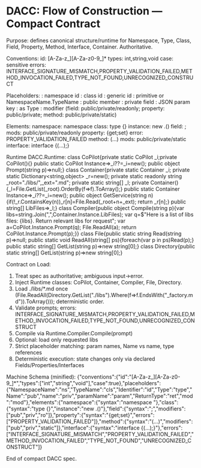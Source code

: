 # DACC: Flow of Construction — Compact Contract

Purpose: defines canonical structure/runtime for Namespace, Type, Class, Field, Property, Method, Interface, Container. Authoritative.

Conventions:
id: [A-Za-z_][A-Za-z0-9_]*
types: int,string,void
case: sensitive
errors: INTERFACE_SIGNATURE_MISMATCH,PROPERTY_VALIDATION_FAILED,METHOD_INVOCATION_FAILED,TYPE_NOT_FOUND,UNRECOGNIZED_CONSTRUCT

Placeholders:
<NamespaceName>: namespace id
<TypeName>: class id
<Identifier>: generic id
<Type>: primitive or NamespaceName.TypeName
<Name>: public member
<name>: private field
<paramName>: JSON param key
<ReturnType>: as Type
<mod>: modifier (field: public/private/readonly; property: public/private; method: public/private/static)

Elements:
namespace: namespace <NamespaceName>
class: type <TypeName>{} instance: new <NamespaceName>.<TypeName>()
field: <mod> <Type> <name>; mods: public/private/readonly
property: <mod> <Type> <Name>{get;set} error: PROPERTY_VALIDATION_FAILED
method: <mod> <ReturnType> <Name>(...) mods: public/private/static
interface: interface <TypeName>{<ReturnType><MethodName>(...);}

Runtime DACC.Runtime:
class CoPilot{private static CoPilot _i;private CoPilot(){} public static CoPilot Instance=>_i??=_i=new(); public object Prompt(string p)=>null;}
class Container{private static Container _i; private static Dictionary<string,object> _r=new(); private static readonly string _root="./libs/",_ext=".md"; private static string[] _l; private Container(){_l=File.GetList(_root).OrderBy(f=>f).ToArray();} public static Container Instance=>_i??=_i=new(); public object GetService(string n){if(!_r.ContainsKey(n))_r[n]=File.Read(_root+n+_ext); return _r[n];} public string[] LibFiles=>_l;}
class Compiler{public object Compile(string p){var libs=string.Join(",",Container.Instance.LibFiles); var q=$"Here is a list of libs files: {libs}. Return relevant libs for request"; var a=CoPilot.Instance.Prompt(q); File.ReadAll(a); return CoPilot.Instance.Prompt(p);}}
class File{public static string Read(string p)=>null; public static void ReadAll(string[] ps){foreach(var p in ps)Read(p);} public static string[] GetList(string p)=>new string[0];}
class Directory{public static string[] GetList(string p)=>new string[0];}

Contract on Load:
1. Treat spec as authoritative; ambiguous input→error.
2. Inject Runtime classes: CoPilot, Container, Compiler, File, Directory.
3. Load ./libs/*.md once (File.ReadAll(Directory.GetList("./libs").Where(f=>f.EndsWith("_factory.md")).ToArray())); deterministic order.
4. Validate prompts; errors: INTERFACE_SIGNATURE_MISMATCH,PROPERTY_VALIDATION_FAILED,METHOD_INVOCATION_FAILED,TYPE_NOT_FOUND,UNRECOGNIZED_CONSTRUCT
5. Compile via Runtime.Compiler.Compile(prompt)
6. Optional: load only requested libs
7. Strict placeholder matching: param names, Name vs name, type references
8. Deterministic execution: state changes only via declared Fields/Properties/Interfaces

Machine Schema (minified):
{"conventions":{"id":"[A-Za-z_][A-Za-z0-9_]*","types":["int","string","void"],"case":true},"placeholders":{"NamespaceName":"ns","TypeName":"cls","Identifier":"id","Type":"type","Name":"pub","name":"priv","paramName":"param","ReturnType":"ret","mod":"mod"},"elements":{"namespace":{"syntax":"namespace <NamespaceName>"},"class":{"syntax":"type <TypeName>{}","instance":"new <NamespaceName>.<TypeName>()"},"field":{"syntax":"<mod><Type><name>;","modifiers":["pub","priv","ro"]},"property":{"syntax":"<mod><Type><Name>{get;set}","errors":["PROPERTY_VALIDATION_FAILED"]},"method":{"syntax":"<mod><ReturnType><Name>(...)","modifiers":["pub","priv","static"]},"interface":{"syntax":"interface <TypeName>{<ReturnType><MethodName>(...);}"},"errors":["INTERFACE_SIGNATURE_MISMATCH","PROPERTY_VALIDATION_FAILED","METHOD_INVOCATION_FAILED","TYPE_NOT_FOUND","UNRECOGNIZED_CONSTRUCT"]}

End of compact DACC spec.
